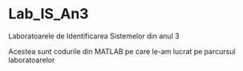 # Lab_IS_An3
Laboratoarele de Identificarea Sistemelor din anul 3

Acestea sunt codurile din MATLAB pe care le-am lucrat pe parcursul laboratoarelor
